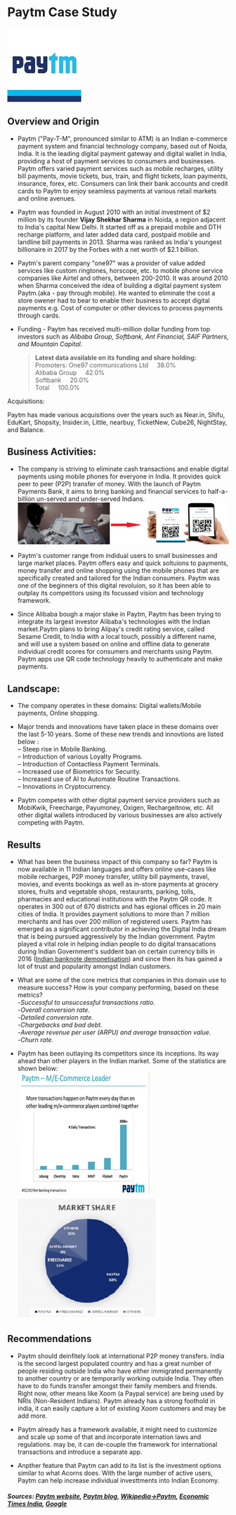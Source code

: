 # Paytm Case Study
   ![Paytm](Paytm.jpg )
## Overview and Origin

* Paytm ("Pay-T-M", pronounced similar to ATM) is an Indian e-commerce payment system and financial technology company, based out of Noida, India. It is the leading digital payment gateway and digital wallet in India, providing a host of payment services to consumers and businesses. Paytm offers varied payment services such as mobile recharges, utility bill payments, movie tickets, bus, train, and flight tickets, loan payments, insurance, forex, etc. Consumers can link their bank accounts and credit cards to Paytm to enjoy seamless payments at various retail markets and online avenues.

* Paytm was founded in August 2010 with an initial investment of $2 million by its founder **Vijay Shekhar Sharma** in Noida, a region adjacent to India's capital New Delhi. It started off as a prepaid mobile and DTH recharge platform, and later added data card, postpaid mobile and landline bill payments in 2013. Sharma was ranked as India's youngest billionaire in 2017 by the Forbes with a net worth of $2.1 billion.


* Paytm's parent company "one97" was a provider of value added services like custom ringtones, horscope, etc. to mobile phone service companies like Airtel and others, between 200-2010. It was around 2010 when Sharma conceived the idea of building a digital payment system Paytm.(aka - pay through mobile). He wanted to eliminate the cost a store owener had to bear to enable their business to accept digital payments e.g. Cost of computer or other devices to process payments through cards.

 

* Funding - Paytm has received multi-million dollar funding from top investors such as _Alibaba Group, Softbank, Ant Financial, SAIF Partners, and Mountain Capital_. 
    >**Latest data available on its funding and share holding:**\
     Promoters: One97 communications Ltd&nbsp;&nbsp;&nbsp;&nbsp;&nbsp;38.0%  
     Alibaba Group&nbsp;&nbsp;&nbsp;&nbsp;&nbsp;42.0%  
     Softbank&nbsp;&nbsp;&nbsp;&nbsp;&nbsp;20.0%  
     Total&nbsp;&nbsp;&nbsp;&nbsp;&nbsp;100.0% 

Acquisitions:

Paytm has made various acquisitions over the years such as Near.in, Shifu, EduKart, Shopsity, Insider.in, Little, nearbuy, TicketNew, Cube26, NightStay, and Balance.

## Business Activities:

* The company is striving to eliminate cash transactions and enable digital payments using mobile phones for everyone in India. It provides quick peer to peer (P2P) transfer of money. With the launch of Paytm Payments Bank, it aims to bring banking and financial services to half-a-billion un-served and under-served Indians.
  ![Paytmfinal](Paytmfinal.png)

* Paytm's customer range from indidual users to small businesses and large market places. Paytm offers easy and quick soltuions to payments, money transfer and online shopping using the mobile phones that are specifically created and tailored for the Indian consumers. Paytm was one of the beginners of this digital revoluion, so it has been able to outplay its competitors using its focussed vision and technology framework.

* Since Alibaba bough a major stake in Paytm, Paytm has been trying to integrate its largest investor Alibaba's technologies with the Indian market.Paytm plans to bring Alipay's credit rating service, called Sesame Credit, to India with a local touch, possibly a different name, and will use a system based on online and offline data to generate individual credit scores for consumers and merchants using Paytm. Paytm apps use QR code technology heavily to authenticate and make payments.


## Landscape:

* The company operates in these domains: Digital wallets/Mobile payments, Online shopping.

* Major trends and innovations have taken place in these domains over the last 5-10 years. Some of these new trends and innovtions are listed below :  
– Steep rise in Mobile Banking.  
– Introduction of various Loyalty Programs.  
– Introduction of Contactless Payment Terminals.  
– Increased use of Biometrics for Security.  
– Increased use of AI to Automate Routine Transactions.  
– Innovations in Cryptocurrency.

* Paytm competes with other digital payment service providers such as MobiKwik, Freecharge, Payumoney, Oxigen, Rechargeitnow, etc. All other digital wallets introduced by various businesses are also actively competing with Paytm.


## Results

* What has been the business impact of this company so far?
Paytm is now available in 11 Indian languages and offers online use-cases like mobile recharges, P2P money transfer, utility bill payments, travel, movies, and events bookings as well as in-store payments at grocery stores, fruits and vegetable shops, restaurants, parking, tolls, pharmacies and educational institutions with the Paytm QR code. It operates in 300 out of 670 districts and has egional offices in 20 main cities of India. It provides payment solutions to more than 7 million merchants and has over 200 million of registered users. Paytm has emerged as a significant contributor in achieving the Digital India dream that is being pursued aggressively by the Indian government. Paytm played a vital role in helping indian people to do digital transacations during Indian Government's suddent ban on certain currency bills in 2016 ([Indian banknote demonetisation](https://en.wikipedia.org/wiki/2016_Indian_banknote_demonetisation)) and since then its has gained a lot of trust and popularity amongst Indian customers.

* What are some of the core metrics that companies in this domain use to measure success? How is your company performing, based on these metrics?  
-_Successful to unsuccessful transactions ratio._  
-_Overall conversion rate._  
-_Detailed conversion rate._  
-_Chargebacks and bad debt._  
-_Average revenue per user (ARPU) and average transaction value._  
-_Churn rate._  
* Paytm has been outlaying its competitors since its inceptions. Its way ahead than other players in the Indian market. Some of the statistics are shown below:  
![transactions](transactions.png) ![marketshare](marketshare.png)



## Recommendations

* Paytm should deinfitely look at international P2P money transfers. India is the second largest populated country and has a great number of people residing outside India who have either immigrated permanently to another country or are temporarily working outside India. They often have to do funds transfer amongst their family members and friends. Right now, other means like Xoom (a Paypal service) are being used by NRIs (Non-Resident Indians). Paytm already has a strong foothold in india, it can easily capture a lot of existing Xoom customers and may be add more.

* Paytm already has a framework available, it might need to customize and scale up some of that and incorporate internation laws and regulations. may be, it can de-couple the framework for international transactions and introduce a separate app.
* Anpther feature that Paytm can add to its list is the investment options similar to what Acorns does. With the large number of active users, Paytm can help increase individual investtments into Indian Economy. 

#### _Sources: [Paytm website](https://paytm.com/), [Paytm blog](https://blog.paytm.com/), [Wikipedia->Paytm](https://en.wikipedia.org/wiki/Paytm), [Economic Times India](https://economictimes.indiatimes.com), [Google](https://www.google.com/)_